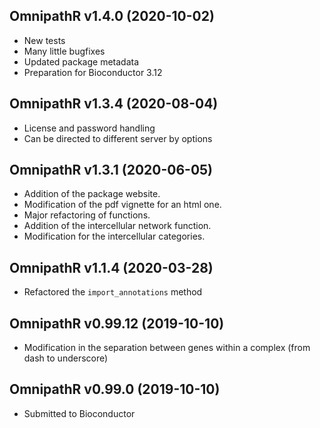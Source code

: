 ## OmnipathR v1.4.0 (2020-10-02)

+ New tests
+ Many little bugfixes
+ Updated package metadata
+ Preparation for Bioconductor 3.12

## OmnipathR v1.3.4 (2020-08-04)

+ License and password handling
+ Can be directed to different server by options

## OmnipathR v1.3.1 (2020-06-05)

+ Addition of the package website.
+ Modification of the pdf vignette for an html one.
+ Major refactoring of functions.
+ Addition of the intercellular network function.
+ Modification for the intercellular categories.

## OmnipathR v1.1.4 (2020-03-28)
+ Refactored the `import_annotations` method

## OmnipathR v0.99.12 (2019-10-10)

+ Modification in the separation between genes within a complex (from dash
to underscore)

## OmnipathR v0.99.0 (2019-10-10)

+ Submitted to Bioconductor

